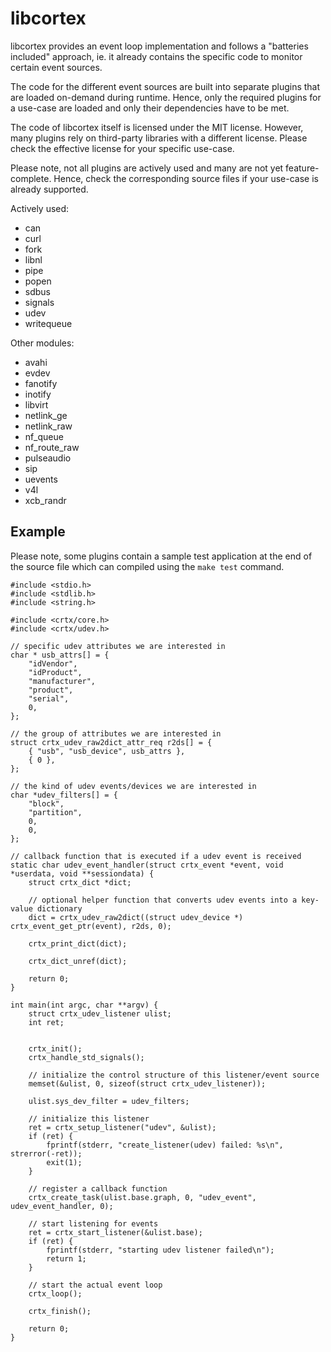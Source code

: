 
libcortex
=========

libcortex provides an event loop implementation and follows a "batteries included"
approach, ie. it already contains the specific code to monitor certain event sources.

The code for the different event sources are built into separate plugins that
are loaded on-demand during runtime. Hence, only the required plugins for a
use-case are loaded and only their dependencies have to be met.

The code of libcortex itself is licensed under the MIT license. However, many
plugins rely on third-party libraries with a different license. Please check
the effective license for your specific use-case.

Please note, not all plugins are actively used and many are not yet feature-complete.
Hence, check the corresponding source files if your use-case is already supported.

Actively used:
 * can
 * curl
 * fork
 * libnl
 * pipe
 * popen
 * sdbus
 * signals
 * udev
 * writequeue

Other modules:
 * avahi
 * evdev
 * fanotify
 * inotify
 * libvirt
 * netlink_ge
 * netlink_raw
 * nf_queue
 * nf_route_raw
 * pulseaudio
 * sip
 * uevents
 * v4l
 * xcb_randr


Example
-------

Please note, some plugins contain a sample test application at the end of the
source file which can compiled using the `make test` command.

```
#include <stdio.h>
#include <stdlib.h>
#include <string.h>

#include <crtx/core.h>
#include <crtx/udev.h>

// specific udev attributes we are interested in
char * usb_attrs[] = {
	"idVendor",
	"idProduct",
	"manufacturer",
	"product",
	"serial",
	0,
};

// the group of attributes we are interested in
struct crtx_udev_raw2dict_attr_req r2ds[] = {
	{ "usb", "usb_device", usb_attrs },
	{ 0 },
};

// the kind of udev events/devices we are interested in
char *udev_filters[] = {
	"block",
	"partition",
	0,
	0,
};

// callback function that is executed if a udev event is received
static char udev_event_handler(struct crtx_event *event, void *userdata, void **sessiondata) {
	struct crtx_dict *dict;
	
	// optional helper function that converts udev events into a key-value dictionary
	dict = crtx_udev_raw2dict((struct udev_device *) crtx_event_get_ptr(event), r2ds, 0);
	
	crtx_print_dict(dict);
	
	crtx_dict_unref(dict);
	
	return 0;
}

int main(int argc, char **argv) {
	struct crtx_udev_listener ulist;
	int ret;
	
	
	crtx_init();
	crtx_handle_std_signals();
	
	// initialize the control structure of this listener/event source
	memset(&ulist, 0, sizeof(struct crtx_udev_listener));
	
	ulist.sys_dev_filter = udev_filters;
	
	// initialize this listener
	ret = crtx_setup_listener("udev", &ulist);
	if (ret) {
		fprintf(stderr, "create_listener(udev) failed: %s\n", strerror(-ret));
		exit(1);
	}
	
	// register a callback function
	crtx_create_task(ulist.base.graph, 0, "udev_event", udev_event_handler, 0);
	
	// start listening for events
	ret = crtx_start_listener(&ulist.base);
	if (ret) {
		fprintf(stderr, "starting udev listener failed\n");
		return 1;
	}
	
	// start the actual event loop
	crtx_loop();
	
	crtx_finish();
	
	return 0;
}
```
